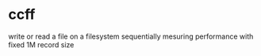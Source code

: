 # ccff
write or read a file on a filesystem sequentially mesuring performance with fixed 1M record size
